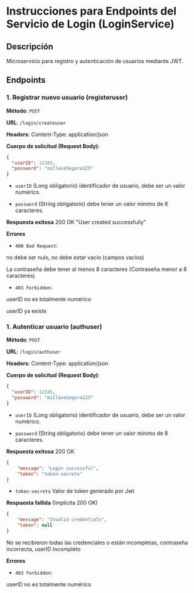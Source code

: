 # Instrucciones para Endpoints del Servicio de Login (LoginService)

## Descripción
Microservicio para registro y autenticación de usuarios mediante JWT.

## Endpoints

### 1. Registrar nuevo usuario (registeruser)

**Método**: `POST`

**URL**: `/login/createuser`

**Headers**:
Content-Type: application/json

**Cuerpo de solicitud (Request Body)**:
```json
{
  "userID": 12345,
  "password": "miClaveSegura123"
}
``` 

- `userID` (Long obligatorio) identificador de usuario, debe ser un valor numérico.

- `password` (String obligatorio) debe tener un valor mínimo de 8 caracteres.

**Respuesta exitosa**
200 OK
"User created successfully"

**Errores**
- `400 Bad Request`:

no debe ser nulo, no debe estar vacío (campos vacíos)

La contraseña debe tener al menos 8 caracteres (Contraseña menor a 8 caracteres)

- `403 Forbidden`:

userID no es totalmente numérico

userID ya existe

### 1. Autenticar usuario (authuser)

**Método**: `POST`

**URL**: `/login/authuser`

**Headers**:
Content-Type: application/json

**Cuerpo de solicitud (Request Body)**:
```json
{
  "userID": 12345,
  "password": "miClaveSegura123"
}
``` 

- `userID` (Long obligatorio) identificador de usuario, debe ser un valor numérico.

- `password` (String obligatorio) debe tener un valor mínimo de 8 caracteres.

**Respuesta exitosa**
200 OK
```json
{
    "message": "Login successful",
    "token": "token-secreto"
}
```

- `token-secreto` Valor de token generado por Jwt

**Respuesta fallida** (Implícita 200 OK)
```Json
{
    "message": "Invalid credentials",
    "token": null
}
```
No se recibieron todas las credenciales o están incompletas, contraseña incorrecta, userID incompleto

**Errores**

- `403 Forbidden`:

userID no es totalmente numérico